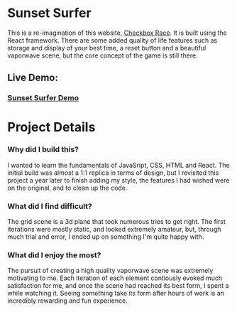 # Sunset Surfer
This is a re-imagination of this website, [Checkbox Race](https://checkboxrace.com/). It is built using the React framework. There are some added quality of life features such as storage and display of your best time, a reset button and a beautiful vaporwave scene, but the core concept of the game is still there.

## Live Demo:

### [Sunset Surfer Demo](https://its-a-mia.github.io/SunsetSurfer)

# Project Details

### Why did I build this?

I wanted to learn the fundamentals of JavaSript, CSS, HTML and React. The initial build was almost a 1:1 replica in terms of design, but I revisited this project a year later to finish adding my style, the features I had wished were on the original, and to clean up the code.

### What did I find difficult?

The grid scene is a 3d plane that took numerous tries to get right. The first iterations were mostly static, and looked extremely amateur, but, through much trial and error, I ended up on something I'm quite happy with.

### What did I enjoy the most?

The pursuit of creating a high quality vaporwave scene was extremely motivating to me. Each iteration of each element contiously evoked much satisfaction for me, and once the scene had reached its best form, I spent a while watching it. Seeing something take its form after hours of work is an incredibly rewarding and fun experience.

